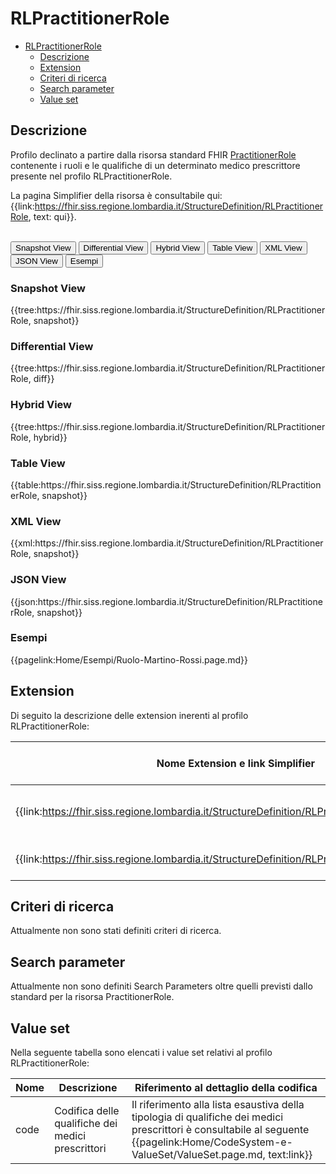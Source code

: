# RLPractitionerRole

- [RLPractitionerRole](#rlpractitionerrole)
  - [Descrizione](#descrizione)
  - [Extension](#extension)
  - [Criteri di ricerca](#criteri-di-ricerca)
  - [Search parameter](#search-parameter)
  - [Value set](#value-set)

## Descrizione

Profilo declinato a partire dalla risorsa standard FHIR [PractitionerRole](http://hl7.org/fhir/R4/practitionerrole.html)  contenente i ruoli e le qualifiche di un determinato medico prescrittore presente nel profilo RLPractitionerRole.

La pagina Simplifier della risorsa è consultabile qui: {{link:https://fhir.siss.regione.lombardia.it/StructureDefinition/RLPractitionerRole, text: qui}}.

<br>
<div class="tab">
 <button class="tablinks active" onclick="openTab(event, 'Snapshot View')">Snapshot View</button>
  <button class="tablinks" onclick="openTab(event, 'Differential View')">Differential View</button>
  <button class="tablinks" onclick="openTab(event, 'Hybrid View')">Hybrid View</button>
   <button class="tablinks" onclick="openTab(event, 'Table View')">Table View</button>
   <button class="tablinks" onclick="openTab(event, 'XML View')">XML View</button>
  <button class="tablinks" onclick="openTab(event, 'JSON View')">JSON View</button>
  <button class="tablinks" onclick="openTab(event, 'Esempi')">Esempi</button>
</div>

<div id="Snapshot View" class="tabcontent" style="display:block">
  <h3>Snapshot View</h3>
{{tree:https://fhir.siss.regione.lombardia.it/StructureDefinition/RLPractitionerRole, snapshot}}
</div>

<div id="Differential View" class="tabcontent">
  <h3>Differential View</h3>
{{tree:https://fhir.siss.regione.lombardia.it/StructureDefinition/RLPractitionerRole, diff}}
</div>

<div id="Hybrid View" class="tabcontent">
  <h3>Hybrid View</h3>
{{tree:https://fhir.siss.regione.lombardia.it/StructureDefinition/RLPractitionerRole, hybrid}}
</div>

<div id="Table View" class="tabcontent">
  <h3>Table View</h3>
{{table:https://fhir.siss.regione.lombardia.it/StructureDefinition/RLPractitionerRole, snapshot}}
</div>

<div id="XML View" class="tabcontent">
  <h3>XML View</h3>
{{xml:https://fhir.siss.regione.lombardia.it/StructureDefinition/RLPractitionerRole, snapshot}}
</div>

<div id="JSON View" class="tabcontent">
  <h3>JSON View</h3>
{{json:https://fhir.siss.regione.lombardia.it/StructureDefinition/RLPractitionerRole, snapshot}}
</div>

<div id="Esempi" class="tabcontent">
  <h3>Esempi</h3>
{{pagelink:Home/Esempi/Ruolo-Martino-Rossi.page.md}}
<br>
</div>

<!-- ===================================================FINE SESSIONE=================================================== -->

## Extension
Di seguito la descrizione delle extension inerenti al profilo RLPractitionerRole:

| Nome   Extension e link Simplifier | Nome campo esteso | Descrizione | Contesto |
|---|---|---|---|
| {{link:https://fhir.siss.regione.lombardia.it/StructureDefinition/RLPractitionerRoleDataUpdate}} | DataUpdate | Data dell'ultima modifica del record | PractitionerRole |
| {{link:https://fhir.siss.regione.lombardia.it/StructureDefinition/RLPractitionerRoleDataInsert}} | DataInsert | Data di inserimento del record | PractitionerRole |

<!-- ===================================================FINE SESSIONE=================================================== -->

## Criteri di ricerca

Attualmente non sono stati definiti criteri di ricerca.

<!-- ===================================================FINE SESSIONE=================================================== -->

## Search parameter

Attualmente non sono definiti Search Parameters oltre quelli previsti dallo standard per la risorsa PractitionerRole.

<!-- ===================================================FINE SESSIONE=================================================== -->

## Value set

Nella seguente tabella sono elencati i value set relativi al profilo RLPractitionerRole:

| Nome | Descrizione | Riferimento al dettaglio della codifica |
|---|---|---|
| code | Codifica delle qualifiche dei medici prescrittori | Il riferimento alla lista esaustiva della tipologia di qualifiche dei medici prescrittori è consultabile al seguente {{pagelink:Home/CodeSystem-e-ValueSet/ValueSet.page.md, text:link}} |